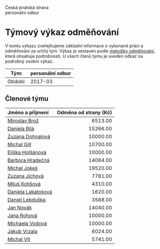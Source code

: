 Česká pirátská strana  
personální odbor

Týmový výkaz odměňování
===========================

V tomtu výkazu zveřejňujeme základní informace o vykonané práci a odměňování
za určitý tým. Výkaz je sestaven podle [metodiky odměňování][metodika],
která obsahuje podrobnosti. U všech členů týmu je uveden odkaz na podrobný osobní výkaz.

Tým:                     | personální odbor
-----------------------  | --------------------
Období:                  | 2017-03

Členové týmu
--------------

| Jméno a příjmení                          |   Odměna od strany (Kč) |
|:------------------------------------------|------------------------:|
| [Miroslav Brož](miroslav-broz/)           |                 6513.00 |
| [Daniela Bílá](daniela-bila/)             |                15266.00 |
| [Zuzana Dohnalová](zuzana-dohnalova/)     |                10000.00 |
| [Michal Gill](michal-gill/)               |                10700.00 |
| [Eliška Holšánová](eliska-holsanova/)     |                10000.00 |
| [Barbora Hradečná](barbora-hradecna/)     |                14084.00 |
| [Michal Jokeš](michal-jokes/)             |                19520.00 |
| [Zuzana Jíchová](zuzana-jichova/)         |                 7781.00 |
| [Miluš Kotišová](milus-kotisova/)         |                 4310.00 |
| [Daniela Lakatošová](daniela-lakatosova/) |                 1620.00 |
| [Daniel Lebduška](daniel-lebduska/)       |                 3588.00 |
| [Jan Novák](jan-novak/)                   |                14040.00 |
| [Jana Rohová](jana-rohova/)               |                10000.00 |
| [Michaela Vodová](michaela-vodova/)       |                10000.00 |
| [Jakub Vrzala](jakub-vrzala/)             |                 6024.00 |
| [Michal Vít](michal-vit/)                 |                 5741.00 |


[metodika]: https://redmine.pirati.cz/projects/po/wiki/Odmenovani
